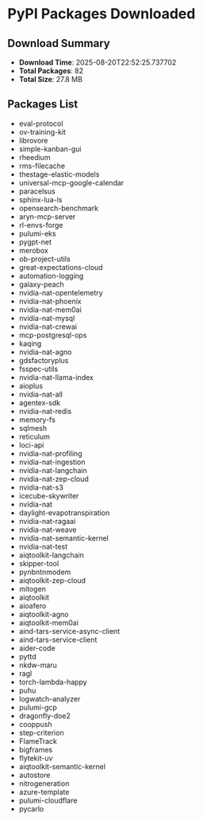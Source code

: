 # PyPI Packages Downloaded

## Download Summary
- **Download Time**: 2025-08-20T22:52:25.737702
- **Total Packages**: 82
- **Total Size**: 27.8 MB

## Packages List
- eval-protocol
- ov-training-kit
- librovore
- simple-kanban-gui
- rheedium
- rms-filecache
- thestage-elastic-models
- universal-mcp-google-calendar
- paracelsus
- sphinx-lua-ls
- opensearch-benchmark
- aryn-mcp-server
- rl-envs-forge
- pulumi-eks
- pygpt-net
- merobox
- ob-project-utils
- great-expectations-cloud
- automation-logging
- galaxy-peach
- nvidia-nat-opentelemetry
- nvidia-nat-phoenix
- nvidia-nat-mem0ai
- nvidia-nat-mysql
- nvidia-nat-crewai
- mcp-postgresql-ops
- kaqing
- nvidia-nat-agno
- gdsfactoryplus
- fsspec-utils
- nvidia-nat-llama-index
- aioplus
- nvidia-nat-all
- agentex-sdk
- nvidia-nat-redis
- memory-fs
- sqlmesh
- reticulum
- loci-api
- nvidia-nat-profiling
- nvidia-nat-ingestion
- nvidia-nat-langchain
- nvidia-nat-zep-cloud
- nvidia-nat-s3
- icecube-skywriter
- nvidia-nat
- daylight-evapotranspiration
- nvidia-nat-ragaai
- nvidia-nat-weave
- nvidia-nat-semantic-kernel
- nvidia-nat-test
- aiqtoolkit-langchain
- skipper-tool
- pynbntnmodem
- aiqtoolkit-zep-cloud
- mitogen
- aiqtoolkit
- aioafero
- aiqtoolkit-agno
- aiqtoolkit-mem0ai
- aind-tars-service-async-client
- aind-tars-service-client
- aider-code
- pyttd
- nkdw-maru
- ragl
- torch-lambda-happy
- puhu
- logwatch-analyzer
- pulumi-gcp
- dragonfly-doe2
- cooppush
- step-criterion
- FlameTrack
- bigframes
- flytekit-uv
- aiqtoolkit-semantic-kernel
- autostore
- nitrogeneration
- azure-template
- pulumi-cloudflare
- pycarlo
